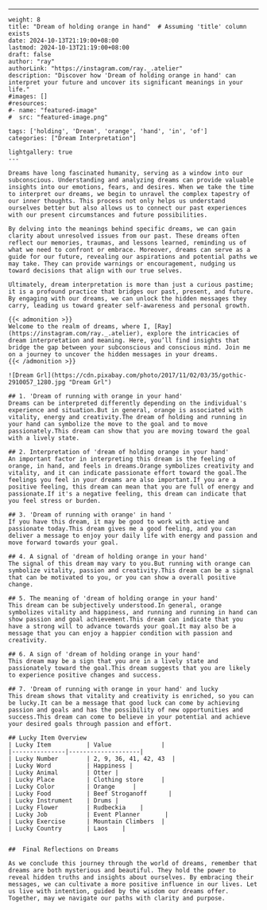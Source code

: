 ---
    weight: 8
    title: "Dream of holding orange in hand"  # Assuming 'title' column exists
    date: 2024-10-13T21:19:00+08:00
    lastmod: 2024-10-13T21:19:00+08:00
    draft: false
    author: "ray"
    authorLink: "https://instagram.com/ray._.atelier"
    description: "Discover how 'Dream of holding orange in hand' can interpret your future and uncover its significant meanings in your life."
    #images: []
    #resources:
    #- name: "featured-image"
    #  src: "featured-image.png"
    
    tags: ['holding', 'Dream', 'orange', 'hand', 'in', 'of']
    categories: ["Dream Interpretation"]
    
    lightgallery: true
    ---
    
    Dreams have long fascinated humanity, serving as a window into our subconscious. Understanding and analyzing dreams can provide valuable insights into our emotions, fears, and desires. When we take the time to interpret our dreams, we begin to unravel the complex tapestry of our inner thoughts. This process not only helps us understand ourselves better but also allows us to connect our past experiences with our present circumstances and future possibilities.
    
    By delving into the meanings behind specific dreams, we can gain clarity about unresolved issues from our past. These dreams often reflect our memories, traumas, and lessons learned, reminding us of what we need to confront or embrace. Moreover, dreams can serve as a guide for our future, revealing our aspirations and potential paths we may take. They can provide warnings or encouragement, nudging us toward decisions that align with our true selves.
    
    Ultimately, dream interpretation is more than just a curious pastime; it is a profound practice that bridges our past, present, and future. By engaging with our dreams, we can unlock the hidden messages they carry, leading us toward greater self-awareness and personal growth.
    
    {{< admonition >}}
    Welcome to the realm of dreams, where I, [Ray](https://instagram.com/ray._.atelier), explore the intricacies of dream interpretation and meaning. Here, you’ll find insights that bridge the gap between your subconscious and conscious mind. Join me on a journey to uncover the hidden messages in your dreams.
    {{< /admonition >}}
    
    ![Dream Grl](https://cdn.pixabay.com/photo/2017/11/02/03/35/gothic-2910057_1280.jpg "Dream Grl")
    
    ## 1. 'Dream of running with orange in your hand'
    Dreams can be interpreted differently depending on the individual's experience and situation.But in general, orange is associated with vitality, energy and creativity.The dream of holding and running in your hand can symbolize the move to the goal and to move passionately.This dream can show that you are moving toward the goal with a lively state.
    
    ## 2. Interpretation of 'dream of holding orange in your hand'
    An important factor in interpreting this dream is the feeling of orange, in hand, and feels in dreams.Orange symbolizes creativity and vitality, and it can indicate passionate effort toward the goal.The feelings you feel in your dreams are also important.If you are a positive feeling, this dream can mean that you are full of energy and passionate.If it's a negative feeling, this dream can indicate that you feel stress or burden.
    
    ## 3. 'Dream of running with orange' in hand '
    If you have this dream, it may be good to work with active and passionate today.This dream gives me a good feeling, and you can deliver a message to enjoy your daily life with energy and passion and move forward towards your goal.
    
    ## 4. A signal of 'dream of holding orange in your hand'
    The signal of this dream may vary to you.But running with orange can symbolize vitality, passion and creativity.This dream can be a signal that can be motivated to you, or you can show a overall positive change.
    
    ## 5. The meaning of 'dream of holding orange in your hand'
    This dream can be subjectively understood.In general, orange symbolizes vitality and happiness, and running and running in hand can show passion and goal achievement.This dream can indicate that you have a strong will to advance towards your goal.It may also be a message that you can enjoy a happier condition with passion and creativity.
    
    ## 6. A sign of 'dream of holding orange in your hand'
    This dream may be a sign that you are in a lively state and passionately toward the goal.This dream suggests that you are likely to experience positive changes and success.
    
    ## 7. 'Dream of running with orange in your hand' and lucky
    This dream shows that vitality and creativity is enriched, so you can be lucky.It can be a message that good luck can come by achieving passion and goals and has the possibility of new opportunities and success.This dream can come to believe in your potential and achieve your desired goals through passion and effort.
    
    ## Lucky Item Overview
    | Lucky Item          | Value              |
    |---------------|--------------------|
    | Lucky Number        | 2, 9, 36, 41, 42, 43  |
    | Lucky Word          | Happiness |
    | Lucky Animal        | Otter |
    | Lucky Place         | Clothing store     |
    | Lucky Color         | Orange     |
    | Lucky Food          | Beef Stroganoff      |
    | Lucky Instrument    | Drums |
    | Lucky Flower        | Rudbeckia    |
    | Lucky Job           | Event Planner       |
    | Lucky Exercise      | Mountain Climbers  |
    | Lucky Country       | Laos    |
    
    
    ##  Final Reflections on Dreams
    
    As we conclude this journey through the world of dreams, remember that dreams are both mysterious and beautiful. They hold the power to reveal hidden truths and insights about ourselves. By embracing their messages, we can cultivate a more positive influence in our lives. Let us live with intention, guided by the wisdom our dreams offer. Together, may we navigate our paths with clarity and purpose.
    